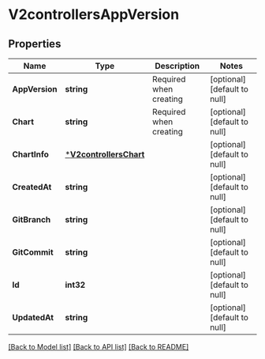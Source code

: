 # V2controllersAppVersion

## Properties
Name | Type | Description | Notes
------------ | ------------- | ------------- | -------------
**AppVersion** | **string** | Required when creating | [optional] [default to null]
**Chart** | **string** | Required when creating | [optional] [default to null]
**ChartInfo** | [***V2controllersChart**](v2controllers.Chart.md) |  | [optional] [default to null]
**CreatedAt** | **string** |  | [optional] [default to null]
**GitBranch** | **string** |  | [optional] [default to null]
**GitCommit** | **string** |  | [optional] [default to null]
**Id** | **int32** |  | [optional] [default to null]
**UpdatedAt** | **string** |  | [optional] [default to null]

[[Back to Model list]](../README.md#documentation-for-models) [[Back to API list]](../README.md#documentation-for-api-endpoints) [[Back to README]](../README.md)


